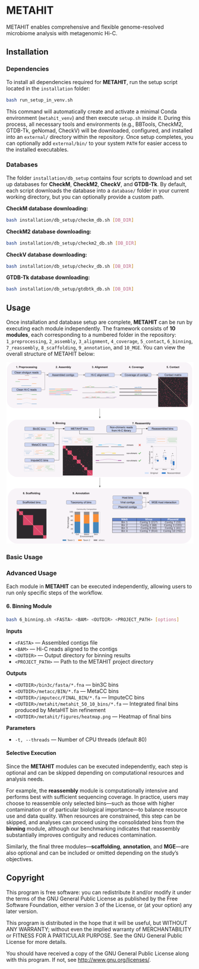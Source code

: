 # METAHIT
METAHIT enables comprehensive and flexible genome-resolved microbiome analysis with metagenomic Hi-C.

## Installation
### Dependencies
To install all dependencies required for **METAHIT**, run the setup script located in the `installation` folder:

```bash
bash run_setup_in_venv.sh
```

This command will automatically create and activate a minimal Conda environment (`metahit_venv`) and then execute `setup.sh` inside it. During this process, all necessary tools and environments (e.g., BBTools, CheckM2, GTDB-Tk, geNomad, CheckV) will be downloaded, configured, and installed into an `external/` directory within the repository. Once setup completes, you can optionally add `external/bin/` to your system `PATH` for easier access to the installed executables.

### Databases
The folder `installation/db_setup` contains four scripts to download and set up databases for **CheckM**, **CheckM2**, **CheckV**, and **GTDB-Tk**. By default, each script downloads the database into a `database/` folder in your current working directory, but you can optionally provide a custom path.

**CheckM database downloading:**  
```bash
bash installation/db_setup/checkm_db.sh [DB_DIR]
```

**CheckM2 database downloading:**  
```bash
bash installation/db_setup/checkm2_db.sh [DB_DIR]
```

**CheckV database downloading:**  
```bash
bash installation/db_setup/checkv_db.sh [DB_DIR]
```

**GTDB-Tk database downloading:**  
```bash
bash installation/db_setup/gtdbtk_db.sh [DB_DIR]
```

## Usage
Once installation and database setup are complete, **METAHIT** can be run by executing each module independently. The framework consists of **10 modules**, each corresponding to a numbered folder in the repository: `1_preprocessing`, `2_assembly`, `3_alignment`, `4_coverage`, `5_contact`, `6_binning`, `7_reassembly`, `8_scaffolding`, `9_annotation`, and `10_MGE`. You can view the overall structure of METAHIT below:

![METAHIT overview](images/Metahit_Overview.png)

### Basic Usage

### Advanced Usage
Each module in **METAHIT** can be executed independently, allowing users to run only specific steps of the workflow. 

#### 6. Binning Module  

```bash
bash 6_binning.sh <FASTA> <BAM> <OUTDIR> <PROJECT_PATH> [options]  
```

**Inputs**  
- `<FASTA>` — Assembled contigs file 
- `<BAM>` — Hi-C reads aligned to the contigs 
- `<OUTDIR>` — Output directory for binning results 
- `<PROJECT_PATH>` — Path to the METAHIT project directory 

**Outputs**  
- `<OUTDIR>/bin3c/fasta/*.fna` — bin3C bins 
- `<OUTDIR>/metacc/BIN/*.fa` — MetaCC bins 
- `<OUTDIR>/imputecc/FINAL_BIN/*.fa` — ImputeCC bins 
- `<OUTDIR>/metahit/metahit_50_10_bins/*.fa` — Integrated final bins produced by MetaHIT bin refinement  
- `<OUTDIR>/metahit/figures/heatmap.png` — Heatmap of final bins  

**Parameters**  
- `-t, --threads` — Number of CPU threads (default 80)  

#### Selective Execution
Since the **METAHIT** modules can be executed independently, each step is optional and can be skipped depending on computational resources and analysis needs.

For example, the **reassembly** module is computationally intensive and performs best with sufficient sequencing coverage. In practice, users may choose to reassemble only selected bins—such as those with higher contamination or of particular biological importance—to balance resource use and data quality. When resources are constrained, this step can be skipped, and analyses can proceed using the consolidated bins from the **binning** module, although our benchmarking indicates that reassembly substantially improves contiguity and reduces contamination.

Similarly, the final three modules—**scaffolding**, **annotation**, and **MGE**—are also optional and can be included or omitted depending on the study’s objectives.

## Copyright
This program is free software: you can redistribute it and/or modify it under the terms of the GNU General Public License as published by the Free Software Foundation, either version 3 of the License, or (at your option) any later version.

This program is distributed in the hope that it will be useful, but WITHOUT ANY WARRANTY; without even the implied warranty of MERCHANTABILITY or FITNESS FOR A PARTICULAR PURPOSE. See the GNU General Public License for more details.

You should have received a copy of the GNU General Public License along with this program. If not, see http://www.gnu.org/licenses/.





























